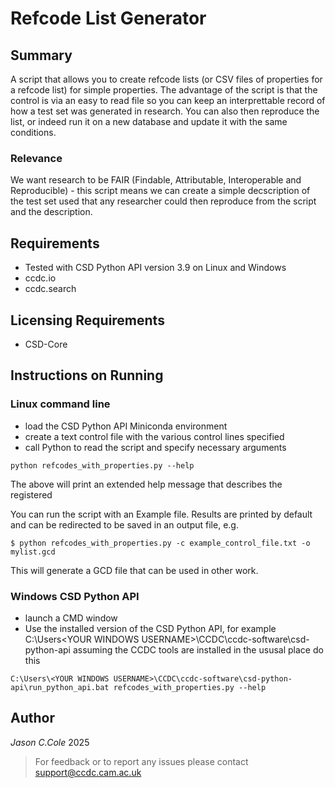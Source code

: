 # Refcode List Generator


## Summary

A script that allows you to create refcode lists (or CSV files of properties for a refcode list) for simple properties. The advantage of the script is
that the control is via an easy to read file so you can keep an interprettable record of how a test set was generated in research. You can also then
reproduce the list, or indeed run it on a new database and update it with the same conditions.


### Relevance

We want research to be FAIR (Findable, Attributable, Interoperable and Reproducible) - this script means we can create a simple decscription of the
test set used that any researcher could then reproduce from the script and the description.


## Requirements

- Tested with CSD Python API version 3.9 on Linux and Windows
- ccdc.io
- ccdc.search


## Licensing Requirements

- CSD-Core


## Instructions on Running


### Linux command line

- load the CSD Python API Miniconda environment
- create a text control file with the various control lines specified
- call Python to read the script and specify necessary arguments

~~~
python refcodes_with_properties.py --help
~~~

The above will print an extended help message that describes the registered

You can run the script with an Example file. Results are printed by default and can be redirected to be saved in an output file, e.g.
~~~
$ python refcodes_with_properties.py -c example_control_file.txt -o mylist.gcd
~~~
This will generate a GCD file that can be used in other work.


### Windows CSD Python API
- launch a CMD window
- Use the installed version of the CSD Python API, for example C:\Users\<YOUR WINDOWS USERNAME>\CCDC\ccdc-software\csd-python-api assuming the CCDC tools are installed in the ususal place do this
~~~
C:\Users\<YOUR WINDOWS USERNAME>\CCDC\ccdc-software\csd-python-api\run_python_api.bat refcodes_with_properties.py --help
~~~


## Author

_Jason C.Cole_ 2025

> For feedback or to report any issues please contact [support@ccdc.cam.ac.uk](mailto:support@ccdc.cam.ac.uk)
